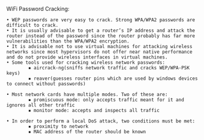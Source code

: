 WiFi Password Cracking:

    • WEP passwords are very easy to crack. Strong WPA/WPA2 passwords are difficult to crack.
    • It is usually advisable to get a router’s IP address and attack the router instead of the password since the router probably has far more vulnerabilities than the WPA/WPA2 encryption.
    • It is advisable not to use virtual machines for attacking wireless networks since most hypervisors do not offer near native performance and do not provide wireless interfaces in virtual machines.
    • Some tools used for cracking wireless network passwords: 
            ▪ aircrack-ng(sniffs network traffic and cracks WEP/WPA-PSK keys)
            ▪ reaver(guesses router pins which are used by windows devices to connect without passwords)

    • Most network cards have multiple modes. Two of these are:
            ▪ promiscuous mode: only accepts traffic meant for it and ignores all other traffic
            ▪ monitor mode: accepts and inspects all traffic

    • In order to perform a local DoS attack, two conditions must be met:
            ▪ proximity to network
            ▪ MAC address of the router should be known
